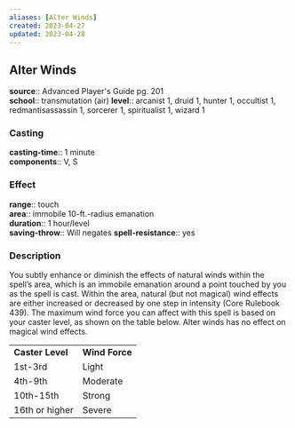 ```yaml
---
aliases: [Alter Winds]
created: 2023-04-27
updated: 2023-04-28
---
```


## Alter Winds

**source**:: Advanced Player's Guide pg. 201  
**school**:: transmutation (air)
**level**:: arcanist 1, druid 1, hunter 1, occultist 1, redmantisassassin 1, sorcerer 1, spiritualist 1, wizard 1

### Casting

**casting-time**:: 1 minute  
**components**:: V, S

### Effect

**range**:: touch  
**area**:: immobile 10-ft.-radius emanation  
**duration**:: 1 hour/level  
**saving-throw**:: Will negates
**spell-resistance**:: yes

### Description

You subtly enhance or diminish the effects of natural winds within the spell’s area, which is an immobile emanation around a point touched by you as the spell is cast. Within the area, natural (but not magical) wind effects are either increased or decreased by one step in intensity (Core Rulebook 439). The maximum wind force you can affect with this spell is based on your caster level, as shown on the table below. Alter winds has no effect on magical wind effects.  
  

|                  |                |
|------------------|----------------|
| **Caster Level** | **Wind Force** |
| 1st-3rd          | Light          |
| 4th-9th          | Moderate       |
| 10th-15th        | Strong         |
| 16th or higher   | Severe         |
